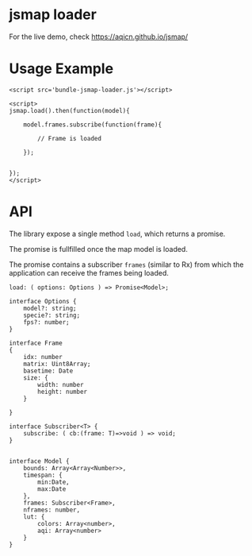 # jsmap loader

For the live demo, check https://aqicn.github.io/jsmap/

# Usage Example

	<script src='bundle-jsmap-loader.js'></script>

	<script>
	jsmap.load().then(function(model){

		model.frames.subscribe(function(frame){

			// Frame is loaded

		});


	});
	</script>


# API

The library expose a single method `load`, which returns a promise.

The promise is fullfilled once the map model is loaded.

The promise contains a subscriber `frames` (similar to Rx) from which the application can receive the frames being loaded.

	load: ( options: Options ) => Promise<Model>;

	interface Options {
		model?: string;
		specie?: string;
		fps?: number;
	}

	interface Frame
	{
		idx: number
		matrix: Uint8Array;
		basetime: Date
		size: {
			width: number
			height: number
		}

	}

	interface Subscriber<T> {
		subscribe: ( cb:(frame: T)=>void ) => void;
	}


	interface Model {
		bounds: Array<Array<Number>>,
		timespan: {
			min:Date,
			max:Date
		},
		frames: Subscriber<Frame>,
		nframes: number,
		lut: {
			colors: Array<number>,
			aqi: Array<number>
		}
	}


